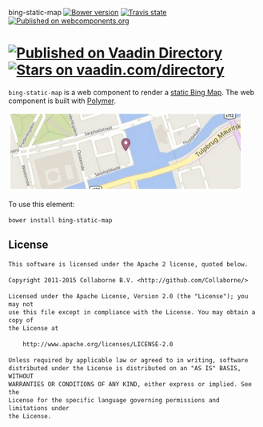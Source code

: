 bing-static-map [![Bower version](https://badge.fury.io/bo/bing-static-map.svg)](http://badge.fury.io/bo/bing-static-map) [![Travis state](https://travis-ci.org/Collaborne/bing-static-map.svg?branch=master)](https://travis-ci.org/Collaborne/bing-static-map) [![Published on webcomponents.org](https://img.shields.io/badge/webcomponents.org-published-blue.svg)](https://www.webcomponents.org/element/Collaborne/bing-static-map)

[![Published on Vaadin  Directory](https://img.shields.io/badge/Vaadin%20Directory-published-00b4f0.svg)](https://vaadin.com/directory/component/Collabornebing-static-map)
[![Stars on vaadin.com/directory](https://img.shields.io/vaadin-directory/star/Collabornebing-static-map.svg)](https://vaadin.com/directory/component/Collabornebing-static-map)
=========

`bing-static-map` is a web component to render a [static Bing Map](http://msdn.microsoft.com/en-us/library/ff701724.aspx). The web component is built with [Polymer](https://www.polymer-project.org).

![Screenshot](/doc/screenshot.png "Screenshot")

To use this element:

`bower install bing-static-map`


## License

    This software is licensed under the Apache 2 license, quoted below.

    Copyright 2011-2015 Collaborne B.V. <http://github.com/Collaborne/>

    Licensed under the Apache License, Version 2.0 (the "License"); you may not
    use this file except in compliance with the License. You may obtain a copy of
    the License at

        http://www.apache.org/licenses/LICENSE-2.0

    Unless required by applicable law or agreed to in writing, software
    distributed under the License is distributed on an "AS IS" BASIS, WITHOUT
    WARRANTIES OR CONDITIONS OF ANY KIND, either express or implied. See the
    License for the specific language governing permissions and limitations under
    the License.
    
